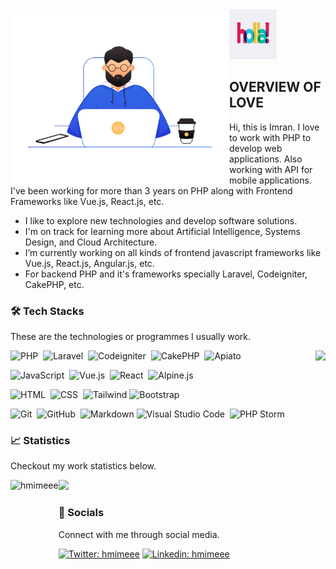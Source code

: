 <img align="left" alt="Brain" width="350" src="https://github.com/hmimeee/hmimeee/raw/main/coding.png">
<img src="https://github.com/hmimeee/hmimeee/raw/main/hello.gif" height="80" width="15%">

## OVERVIEW OF LOVE
Hi, this is Imran. I love to work with PHP to develop web applications. Also working with API for mobile applications. I've been working for more than 3 years on PHP along with Frontend Frameworks like Vue.js, React.js, etc.
- I like to explore new technologies and develop software solutions.
- I'm on track for learning more about Artificial Intelligence, Systems Design, and Cloud Architecture.
- I’m currently working on all kinds of frontend javascript frameworks like Vue.js, React.js, Angular.js, etc.
- For backend PHP and it's frameworks specially Laravel, Codeigniter, CakePHP, etc.

### 🛠 Tech Stacks
These are the technologies or programmes I usually work.

 <img align="right" height= "150" src="https://github-readme-stats.vercel.app/api/top-langs/?username=hmimeee&theme=react&layout=compact" />
 
![PHP](https://img.shields.io/badge/-PHP-05122A?style=flat&logo=php)&nbsp;
![Laravel](https://img.shields.io/badge/-Larvel-05122A?style=flat&logo=laravel)&nbsp;
![Codeigniter](https://img.shields.io/badge/-Codeigniter-05122A?style=flat&logo=codeigniter)&nbsp;
![CakePHP](https://img.shields.io/badge/-CakePHP-05122A?style=flat&logo=cakephp)&nbsp;
![Apiato](https://img.shields.io/badge/-Apiato-05122A?style=flat&logo=laravel)&nbsp;

![JavaScript](https://img.shields.io/badge/-JavaScript-05122A?style=flat&logo=javascript)&nbsp;
![Vue.js](https://img.shields.io/badge/-Vue.js-05122A?style=flat&logo=vue.js)&nbsp;
![React](https://img.shields.io/badge/-React-05122A?style=flat&logo=react)&nbsp;
![Alpine.js](https://img.shields.io/badge/-Alpine.js-05122A?style=flat&logo=alpine.js)&nbsp;

![HTML](https://img.shields.io/badge/-HTML-05122A?style=flat&logo=HTML5)&nbsp;
![CSS](https://img.shields.io/badge/-CSS-05122A?style=flat&logo=CSS3&logoColor=1572B6)&nbsp;
![Tailwind](https://img.shields.io/badge/-Tailwind-05122A?style=flat&logo=tailwind-css&logoColor=563D7C)
![Bootstrap](https://img.shields.io/badge/-Bootstrap-05122A?style=flat&logo=bootstrap&logoColor=563D7C)

![Git](https://img.shields.io/badge/-Git-05122A?style=flat&logo=git)&nbsp;
![GitHub](https://img.shields.io/badge/-GitHub-05122A?style=flat&logo=github)&nbsp;
![Markdown](https://img.shields.io/badge/-Markdown-05122A?style=flat&logo=markdown)
![Visual Studio Code](https://img.shields.io/badge/-Visual%20Studio%20Code-05122A?style=flat&logo=visual-studio-code&logoColor=007ACC)&nbsp;
![PHP Storm](https://img.shields.io/badge/-PHP%20Storm-05122A?style=flat&logo=phpstorm)&nbsp;


### 📈 Statistics
Checkout my work statistics below.

 <img  height= "130" align="left" alt="hmimeee" src="https://github-readme-streak-stats.herokuapp.com/?user=hmimeee&theme=dark&hide_border=true" />
 <img height= "130" src="https://github-readme-stats.vercel.app/api?username=hmimeee&theme=dark&hide_border=true&show_icons=true&include_all_commits=true" />


### 💬 Socials
Connect with me through social media.

 [![Twitter: hmimeee](https://img.shields.io/twitter/follow/hmimeee?style=social)](https://twitter.com/hmimeee)
[![Linkedin: hmimeee](https://img.shields.io/badge/-hmimeee-blue?style=flat-square&logo=Linkedin&logoColor=white&link=https://www.linkedin.com/in/hmimeee/)](https://www.linkedin.com/in/hmimeee/)
